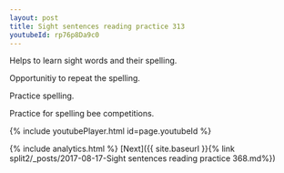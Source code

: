 ```yaml
---
layout: post
title: Sight sentences reading practice 313
youtubeId: rp76p8Da9c0
---
```

 
 
Helps to learn sight words and their spelling.

Opportunitiy to repeat the spelling. 

Practice spelling. 
 
Practice for spelling bee competitions. 
 
{% include youtubePlayer.html id=page.youtubeId %}
 
 
{% include analytics.html %} 
[Next]({{ site.baseurl }}{% link  split2/_posts/2017-08-17-Sight sentences reading practice 368.md%})
 
